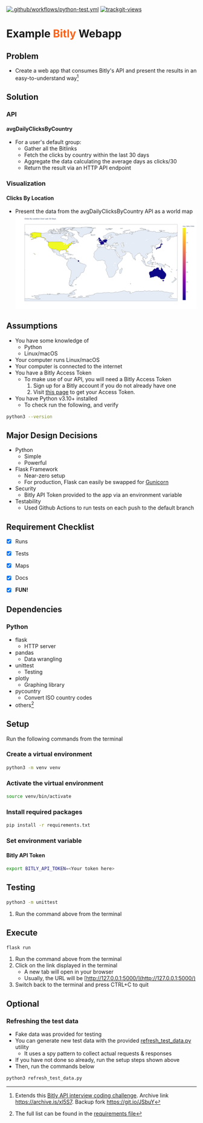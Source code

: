 [![.github/workflows/python-test.yml](https://github.com/pbierkortte/Example-Bitly-Webapp/actions/workflows/python-test.yml/badge.svg)](https://github.com/pbierkortte/Example-Bitly-Webapp/actions/workflows/python-test.yml)
<a href="https://trackgit.com">
<img src="https://us-central1-trackgit-analytics.cloudfunctions.net/token/ping/ky4bzh33s7b3glzgmnky" alt="trackgit-views" />
</a>


# Example <span style="color:#ff6116">Bitly</span> Webapp


## Problem
* Create a web app that consumes Bitly's API and present the results in an easy-to-understand way[^1]

## Solution
### API
#### avgDailyClicksByCountry
* For a user's default group:
  * Gather all the Bitlinks
  * Fetch the clicks by country within the last 30 days
  * Aggregate the data calculating the average days as clicks/30
  * Return the result via an HTTP API endpoint

### Visualization
#### Clicks By Location
* Present the data from the avgDailyClicksByCountry API as a world map
![Clicks By Location](clicks-by-location-map.png)

## Assumptions
* You have some knowledge of
  * Python
  * Linux/macOS
* Your computer runs Linux/macOS
* Your computer is connected to the internet
* You have a Bitly Access Token
  * To make use of our API, you will need a Bitly Access Token
    1. Sign up for a Bitly account if you do not already have one
    2. Visit [this page](https://bitly.is/accesstoken) to get your Access Token.
* You have Python v3.10+ installed
  * To check run the following, and verify
```bash
python3 --version
```

## Major Design Decisions
* Python
  * Simple
  * Powerful
* Flask Framework
  * Near-zero setup
  * For production, Flask can easily be swapped for [Gunicorn](https://gunicorn.org/)
* Security
  * Bitly API Token provided to the app via an environment variable
* Testability
  * Used Github Actions to run tests on each push to the default branch


## Requirement Checklist
* [x] Runs
* [x] Tests
* [x] Maps
* [x] Docs
* [x] **FUN!**


## Dependencies
### Python
* flask
  * HTTP server  
* pandas
  * Data wrangling 
* unittest
  * Testing 
* plotly
  *  Graphing library
* pycountry
  * Convert ISO country codes 
* others[^2]


## Setup
Run the following commands from the terminal

### Create a virtual environment 
```bash
python3 -m venv venv
```

### Activate the virtual environment
```bash
source venv/bin/activate
```

### Install required packages
```bash
pip install -r requirements.txt
```

### Set environment variable
#### Bitly API Token
```bash
export BITLY_API_TOKEN=<Your token here>
```


## Testing
```bash
python3 -m unittest
```
1. Run the command above from the terminal


## Execute
```bash
flask run
```
1. Run the command above from the terminal
2. Click on the link displayed in the terminal
   * A new tab will open in your browser
   * Usually, the URL will be [http://127.0.0.1:5000/](http://127.0.0.1:5000/)
3. Switch back to the terminal and press CTRL+C to quit


## Optional

### Refreshing the test data
* Fake data was provided for testing 
* You can generate new test data with the provided [refresh_test_data.py](refresh_test_data.py) utility
  * It uses a spy pattern to collect actual requests & responses
* If you have not done so already, run the setup steps shown above
* Then, run the commands below
```bash
python3 refresh_test_data.py
```


[^1]: Extends this [Bitly API interview coding challenge](https://git.io/JSba4). Archive link https://archive.is/xl5S7. Backup fork https://git.io/JSbuY

[^2]: The full list can be found in the [requirements file](requirements.txt)

